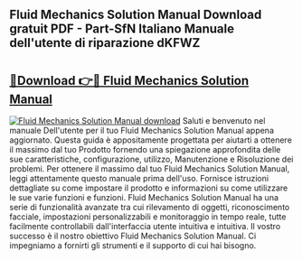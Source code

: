 ## Fluid Mechanics Solution Manual Download gratuit PDF - Part-SfN Italiano Manuale dell'utente di riparazione dKFWZ

# <h2><a href="http://dfe9h2g.blite.top/?on=Fluid+Mechanics+Solution+Manual">🔗Download 👉🔴 Fluid Mechanics Solution Manual</a></h2>

[![Fluid Mechanics Solution Manual download](https://i.imgur.com/lujVjoI.png)](http://dfe9h2g.blite.top/?on=Fluid+Mechanics+Solution+Manual)
Saluti e benvenuto nel manuale Dell'utente per il tuo Fluid Mechanics Solution Manual appena aggiornato. Questa guida è appositamente progettata per aiutarti a ottenere il massimo dal tuo Prodotto fornendo una spiegazione approfondita delle sue caratteristiche, configurazione, utilizzo, Manutenzione e Risoluzione dei problemi. Per ottenere il massimo dal tuo Fluid Mechanics Solution Manual, leggi attentamente questo manuale prima dell'uso. Fornisce istruzioni dettagliate su come impostare il prodotto e informazioni su come utilizzare le sue varie funzioni e funzioni. Fluid Mechanics Solution Manual ha una serie di funzionalità avanzate tra cui rilevamento di oggetti, riconoscimento facciale, impostazioni personalizzabili e monitoraggio in tempo reale, tutte facilmente controllabili dall'interfaccia utente intuitiva e intuitiva. Il vostro successo è il nostro obiettivo Fluid Mechanics Solution Manual. Ci impegniamo a fornirti gli strumenti e il supporto di cui hai bisogno.
